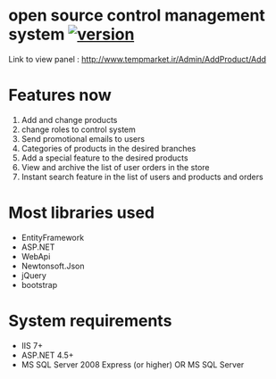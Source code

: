 # open source control management system [![version](https://img.shields.io/badge/version-0.1-green.svg)](https://semver.org)
Link to view panel : http://www.tempmarket.ir/Admin/AddProduct/Add

# Features now
1. Add and change products
2. change roles to control system
3. Send promotional emails to users
4. Categories of products in the desired branches
5. Add a special feature to the desired products
6. View and archive the list of user orders in the store
7. Instant search feature in the list of users and products and orders


# Most libraries used
- EntityFramework
- ASP.NET
- WebApi
- Newtonsoft.Json
- jQuery
- bootstrap

# System requirements
- IIS 7+
- ASP.NET 4.5+
- MS SQL Server 2008 Express (or higher) OR MS SQL Server
